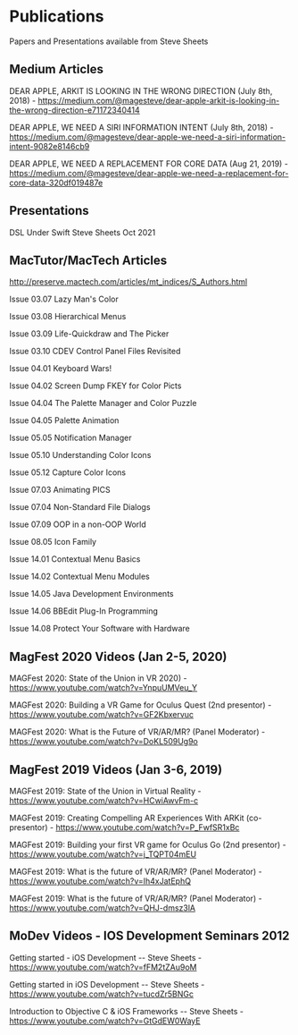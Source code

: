 # Publications

Papers and Presentations available from Steve Sheets

## Medium Articles

DEAR APPLE, ARKIT IS LOOKING IN THE WRONG DIRECTION (July 8th, 2018) - https://medium.com/@magesteve/dear-apple-arkit-is-looking-in-the-wrong-direction-e71172340414

DEAR APPLE, WE NEED A SIRI INFORMATION INTENT (July 8th, 2018) - https://medium.com/@magesteve/dear-apple-we-need-a-siri-information-intent-9082e8146cb9

DEAR APPLE, WE NEED A REPLACEMENT FOR CORE DATA (Aug 21, 2019) - https://medium.com/@magesteve/dear-apple-we-need-a-replacement-for-core-data-320df019487e

## Presentations

DSL Under Swift Steve Sheets Oct 2021

## MacTutor/MacTech Articles

http://preserve.mactech.com/articles/mt_indices/S_Authors.html

Issue 03.07    Lazy Man's Color

Issue 03.08    Hierarchical Menus

Issue 03.09    Life-Quickdraw and The Picker

Issue 03.10    CDEV Control Panel Files Revisited
 
Issue 04.01    Keyboard Wars!
 
Issue 04.02    Screen Dump FKEY for Color Picts
 
Issue 04.04    The Palette Manager and Color Puzzle 
 
Issue 04.05    Palette Animation

Issue 05.05    Notification Manager

Issue 05.10    Understanding Color Icons

Issue 05.12    Capture Color Icons

Issue 07.03    Animating PICS

Issue 07.04    Non-Standard File Dialogs

Issue 07.09    OOP in a non-OOP World

Issue 08.05    Icon Family

Issue 14.01    Contextual Menu Basics

Issue 14.02    Contextual Menu Modules

Issue 14.05    Java Development Environments

Issue 14.06    BBEdit Plug-In Programming

Issue 14.08    Protect Your Software with Hardware

## MagFest 2020 Videos  (Jan 2-5, 2020)

MAGFest 2020: State of the Union in VR 2020) - https://www.youtube.com/watch?v=YnpuUMVeu_Y

MAGFest 2020: Building a VR Game for Oculus Quest (2nd presentor) - https://www.youtube.com/watch?v=GF2Kbxervuc

MAGFest 2020: What is the Future of VR/AR/MR? (Panel Moderator) - https://www.youtube.com/watch?v=DoKL509Ug9o

## MagFest 2019 Videos  (Jan 3-6, 2019)

MAGFest 2019: State of the Union in Virtual Reality - https://www.youtube.com/watch?v=HCwiAwvFm-c

MAGFest 2019: Creating Compelling AR Experiences With ARKit (co-presentor) - https://www.youtube.com/watch?v=P_FwfSR1xBc

MAGFest 2019: Building your first VR game for Oculus Go (2nd presentor) - https://www.youtube.com/watch?v=j_TQPT04mEU

MAGFest 2019: What is the future of VR/AR/MR? (Panel Moderator) - https://www.youtube.com/watch?v=Ih4xJatEphQ

MAGFest 2019: What is the future of VR/AR/MR? (Panel Moderator)  - https://www.youtube.com/watch?v=QHJ-dmsz3lA

## MoDev Videos - IOS Development Seminars 2012

Getting started - iOS Development -- Steve Sheets - https://www.youtube.com/watch?v=fFM2tZAu9oM

Getting started in iOS Development -- Steve Sheets - https://www.youtube.com/watch?v=tucdZr5BNGc

Introduction to Objective C & iOS Frameworks -- Steve Sheets - https://www.youtube.com/watch?v=GtGdEW0WayE

